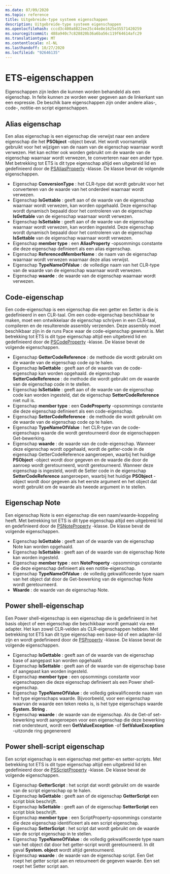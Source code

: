 ```yaml
---
ms.date: 07/09/2020
ms.topic: reference
title: Uitgebreide-type systeem eigenschappen
description: Uitgebreide-type systeem eigenschappen
ms.openlocfilehash: cccd3c400a8822ee25c44e8e1625e35571420259
ms.sourcegitcommit: 488a940c7c828820b36a6ba56c119f64614afc29
ms.translationtype: MT
ms.contentlocale: nl-NL
ms.lasthandoff: 10/27/2020
ms.locfileid: "92646135"
---
```

# <a name="ets-properties"></a>ETS-eigenschappen

Eigenschappen zijn leden die kunnen worden behandeld als een eigenschap. In feite kunnen ze worden weer gegeven aan de linkerkant van een expressie. De beschik bare eigenschappen zijn onder andere alias-, code-, notitie-en script eigenschappen.

## <a name="alias-property"></a>Alias eigenschap

Een alias eigenschap is een eigenschap die verwijst naar een andere eigenschap die het **PSObject** -object bevat. Het wordt voornamelijk gebruikt voor het wijzigen van de naam van de eigenschap waarnaar wordt verwezen. Het kan echter ook worden gebruikt om de waarde van de eigenschap waarnaar wordt verwezen, te converteren naar een ander type. Met betrekking tot ETS is dit type eigenschap altijd een uitgebreid lid en gedefinieerd door de [PSAliasProperty](/dotnet/api/system.management.automation.psaliasproperty) -klasse. De klasse bevat de volgende eigenschappen.

- Eigenschap **ConversionType** : het CLR-type dat wordt gebruikt voor het converteren van de waarde van het onderdeel waarnaar wordt verwezen.
- Eigenschap **IsGettable** : geeft aan of de waarde van de eigenschap waarnaar wordt verwezen, kan worden opgehaald.
  Deze eigenschap wordt dynamisch bepaald door het controleren van de eigenschap **IsGettable** van de eigenschap waarnaar wordt verwezen.
- Eigenschap **IsSettable** : geeft aan of de waarde van de eigenschap waarnaar wordt verwezen, kan worden ingesteld. Deze eigenschap wordt dynamisch bepaald door het controleren van de eigenschap **IsSettable** van de eigenschap waarnaar wordt verwezen.
- Eigenschap **member type** : een **AliasProperty** -opsommings constante die deze eigenschap definieert als een alias eigenschap.
- Eigenschap **ReferencedMemberName** : de naam van de eigenschap waarnaar wordt verwezen waarnaar deze alias verwijst.
- Eigenschap **TypeNameOfValue** : de volledige naam van het CLR-type van de waarde van de eigenschap waarnaar wordt verwezen.
- Eigenschap **waarde** : de waarde van de eigenschap waarnaar wordt verwezen.

## <a name="code-property"></a>Code-eigenschap

Een code-eigenschap is een eigenschap die een getter en Setter is die is gedefinieerd in een CLR-taal. Om een code-eigenschap beschikbaar te maken, moet een ontwikkelaar de eigenschap schrijven in een CLR-taal, compileren en de resulterende assembly verzenden. Deze assembly moet beschikbaar zijn in de runs Pace waar de code-eigenschap gewenst is. Met betrekking tot ETS is dit type eigenschap altijd een uitgebreid lid en gedefinieerd door de [PSCodeProperty](/dotnet/api/system.management.automation.pscodeproperty) -klasse. De klasse bevat de volgende eigenschappen.

- Eigenschap **GetterCodeReference** : de methode die wordt gebruikt om de waarde van de eigenschap code op te halen.
- Eigenschap **IsGettable** : geeft aan of de waarde van de code-eigenschap kan worden opgehaald. de eigenschap **SetterCodeReference** : de methode die wordt gebruikt om de waarde van de eigenschap code in te stellen.
- Eigenschap **IsSettable** : geeft aan of de waarde van de eigenschap code kan worden ingesteld, dat de eigenschap **SetterCodeReference** niet null is.
- Eigenschap **member type** : een **CodeProperty** -opsommings constante die deze eigenschap definieert als een code-eigenschap.
- Eigenschap **SetterCodeReference** : de methode die wordt gebruikt om de waarde van de eigenschap code op te halen.
- Eigenschap **TypeNameOfValue** : het CLR-type van de code-eigenschaps waarde die wordt geretourneerd door de eigenschappen Get-bewerking.
- Eigenschap **waarde** : de waarde van de code-eigenschap. Wanneer deze eigenschap wordt opgehaald, wordt de getter-code in de eigenschap GetterCodeReference aangeroepen, waarbij het huidige **PSObject** -object wordt door gegeven en de waarde die door de aanroep wordt geretourneerd, wordt geretourneerd. Wanneer deze eigenschap is ingesteld, wordt de Setter code in de eigenschap **SetterCodeReference** aangeroepen, waarbij het huidige **PSObject** -object wordt door gegeven als het eerste argument en het object dat wordt gebruikt om de waarde als tweede argument in te stellen.

## <a name="note-property"></a>Eigenschap Note

Een eigenschap Note is een eigenschap die een naam/waarde-koppeling heeft. Met betrekking tot ETS is dit type eigenschap altijd een uitgebreid lid en gedefinieerd door de [PSNoteProperty](/dotnet/api/system.management.automation.psnoteproperty) -klasse. De klasse bevat de volgende eigenschappen.

- Eigenschap **IsGettable** : geeft aan of de waarde van de eigenschap Note kan worden opgehaald.
- Eigenschap **IsSettable** : geeft aan of de waarde van de eigenschap Note kan worden ingesteld.
- Eigenschap **member type** : een **NoteProperty** -opsommings constante die deze eigenschap definieert als een notitie-eigenschap.
- Eigenschap **TypeNameOfValue** : de volledig gekwalificeerde type naam van het object dat door de Get-bewerking van de eigenschap Note wordt geretourneerd.
- **Waarde** : de waarde van de eigenschap Note.

## <a name="powershell-property"></a>Power shell-eigenschap

Een Power shell-eigenschap is een eigenschap die is gedefinieerd in het basis object of een eigenschap die beschikbaar wordt gemaakt via een adapter. Het kan zowel CLR-velden als CLR-eigenschappen hebben. Met betrekking tot ETS kan dit type eigenschap een base-lid of een adapter-lid zijn en wordt gedefinieerd door de [PSProperty](/dotnet/api/system.management.automation.psproperty) -klasse. De klasse bevat de volgende eigenschappen.

- Eigenschap **IsGettable** : geeft aan of de waarde van de eigenschap base of aangepast kan worden opgehaald.
- Eigenschap **IsSettable** : geeft aan of de waarde van de eigenschap base of aangepast kan worden ingesteld.
- Eigenschap **member type** : een opsommings constante voor eigenschappen die deze eigenschap definieert als een Power shell-eigenschap.
- Eigenschap **TypeNameOfValue** : de volledig gekwalificeerde naam van het type eigenschaps waarde. Bijvoorbeeld, voor een eigenschap waarvan de waarde een teken reeks is, is het type eigenschaps waarde **System. String** .
- Eigenschap **waarde** : de waarde van de eigenschap. Als de Get-of set-bewerking wordt aangeroepen voor een eigenschap die deze bewerking niet ondersteunt, wordt een **GetValueException** -of **SetValueException** -uitzonde ring gegenereerd

## <a name="powershell-script-property"></a>Power shell-script eigenschap

Een script eigenschap is een eigenschap met getter-en setter-scripts. Met betrekking tot ETS is dit type eigenschap altijd een uitgebreid lid en gedefinieerd door de [PSScriptProperty](/dotnet/api/system.management.automation.psscriptproperty) -klasse. De klasse bevat de volgende eigenschappen.

- Eigenschap **GetterScript** : het script dat wordt gebruikt om de waarde van de script eigenschap op te halen.
- Eigenschap **IsGettable** : geeft aan of de eigenschap **GetterScript** een script blok beschrijft.
- Eigenschap **IsSettable** : geeft aan of de eigenschap **SetterScript** een script blok beschrijft.
- Eigenschap **member type** : een ScriptProperty-opsommings constante die deze eigenschap identificeert als een script eigenschap.
- Eigenschap **SetterScript** : het script dat wordt gebruikt om de waarde van de script eigenschap in te stellen.
- Eigenschap **TypeNameOfValue** : de volledig gekwalificeerde type naam van het object dat door het getter-script wordt geretourneerd. In dit geval **System. object** wordt altijd geretourneerd.
- Eigenschap **waarde** : de waarde van de eigenschap script. Een Get roept het getter script aan en retourneert de gegeven waarde. Een set roept het Setter script aan.
